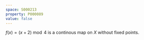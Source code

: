 ```yaml
---
space: S000213
property: P000089
value: false
---
```


$f(x) = (x + 2) \bmod 4$ is a continous map on $X$ without fixed points.
